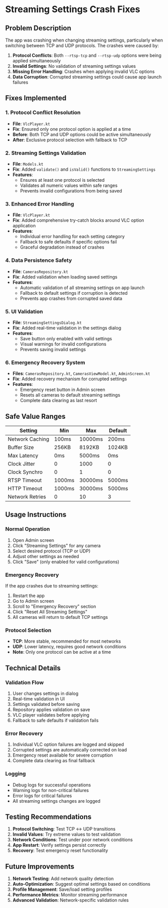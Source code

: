 # Streaming Settings Crash Fixes

## Problem Description
The app was crashing when changing streaming settings, particularly when switching between TCP and UDP protocols. The crashes were caused by:

1. **Protocol Conflicts**: Both `--rtsp-tcp` and `--rtsp-udp` options were being applied simultaneously
2. **Invalid Settings**: No validation of streaming settings values
3. **Missing Error Handling**: Crashes when applying invalid VLC options
4. **Data Corruption**: Corrupted streaming settings could cause app launch failures

## Fixes Implemented

### 1. Protocol Conflict Resolution
- **File**: `VlcPlayer.kt`
- **Fix**: Ensured only one protocol option is applied at a time
- **Before**: Both TCP and UDP options could be active simultaneously
- **After**: Exclusive protocol selection with fallback to TCP

### 2. Streaming Settings Validation
- **File**: `Models.kt`
- **Fix**: Added `validate()` and `isValid()` functions to `StreamingSettings`
- **Features**:
  - Ensures at least one protocol is selected
  - Validates all numeric values within safe ranges
  - Prevents invalid configurations from being saved

### 3. Enhanced Error Handling
- **File**: `VlcPlayer.kt`
- **Fix**: Added comprehensive try-catch blocks around VLC option application
- **Features**:
  - Individual error handling for each setting category
  - Fallback to safe defaults if specific options fail
  - Graceful degradation instead of crashes

### 4. Data Persistence Safety
- **File**: `CamerasRepository.kt`
- **Fix**: Added validation when loading saved settings
- **Features**:
  - Automatic validation of all streaming settings on app launch
  - Fallback to default settings if corruption is detected
  - Prevents app crashes from corrupted saved data

### 5. UI Validation
- **File**: `StreamingSettingsDialog.kt`
- **Fix**: Added real-time validation in the settings dialog
- **Features**:
  - Save button only enabled with valid settings
  - Visual warnings for invalid configurations
  - Prevents saving invalid settings

### 6. Emergency Recovery System
- **Files**: `CamerasRepository.kt`, `CamerasViewModel.kt`, `AdminScreen.kt`
- **Fix**: Added recovery mechanism for corrupted settings
- **Features**:
  - Emergency reset button in Admin screen
  - Resets all cameras to default streaming settings
  - Complete data clearing as last resort

## Safe Value Ranges

| Setting | Min | Max | Default |
|---------|-----|-----|---------|
| Network Caching | 100ms | 10000ms | 200ms |
| Buffer Size | 256KB | 8192KB | 1024KB |
| Max Latency | 0ms | 5000ms | 0ms |
| Clock Jitter | 0 | 1000 | 0 |
| Clock Synchro | 0 | 1 | 0 |
| RTSP Timeout | 1000ms | 30000ms | 5000ms |
| HTTP Timeout | 1000ms | 30000ms | 5000ms |
| Network Retries | 0 | 10 | 3 |

## Usage Instructions

### Normal Operation
1. Open Admin screen
2. Click "Streaming Settings" for any camera
3. Select desired protocol (TCP or UDP)
4. Adjust other settings as needed
5. Click "Save" (only enabled for valid configurations)

### Emergency Recovery
If the app crashes due to streaming settings:
1. Restart the app
2. Go to Admin screen
3. Scroll to "Emergency Recovery" section
4. Click "Reset All Streaming Settings"
5. All cameras will return to default TCP settings

### Protocol Selection
- **TCP**: More stable, recommended for most networks
- **UDP**: Lower latency, requires good network conditions
- **Note**: Only one protocol can be active at a time

## Technical Details

### Validation Flow
1. User changes settings in dialog
2. Real-time validation in UI
3. Settings validated before saving
4. Repository applies validation on save
5. VLC player validates before applying
6. Fallback to safe defaults if validation fails

### Error Recovery
1. Individual VLC option failures are logged and skipped
2. Corrupted settings are automatically corrected on load
3. Emergency reset available for severe corruption
4. Complete data clearing as final fallback

### Logging
- Debug logs for successful operations
- Warning logs for non-critical failures
- Error logs for critical failures
- All streaming settings changes are logged

## Testing Recommendations

1. **Protocol Switching**: Test TCP ↔ UDP transitions
2. **Invalid Values**: Try extreme values to test validation
3. **Network Conditions**: Test under poor network conditions
4. **App Restart**: Verify settings persist correctly
5. **Recovery**: Test emergency reset functionality

## Future Improvements

1. **Network Testing**: Add network quality detection
2. **Auto-Optimization**: Suggest optimal settings based on conditions
3. **Profile Management**: Save/load setting profiles
4. **Performance Metrics**: Monitor streaming performance
5. **Advanced Validation**: Network-specific validation rules